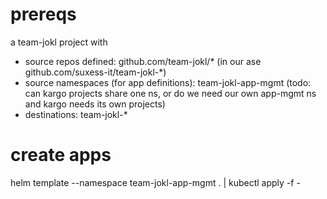 # prereqs

a team-jokl project with

- source repos defined: github.com/team-jokl/* (in our ase github.com/suxess-it/team-jokl-*)
- source namespaces (for app definitions): team-jokl-app-mgmt (todo: can kargo projects share one ns, or do we need our own app-mgmt ns and kargo needs its own projects)
- destinations: team-jokl-*

# create apps

helm template --namespace team-jokl-app-mgmt . | kubectl apply -f -
